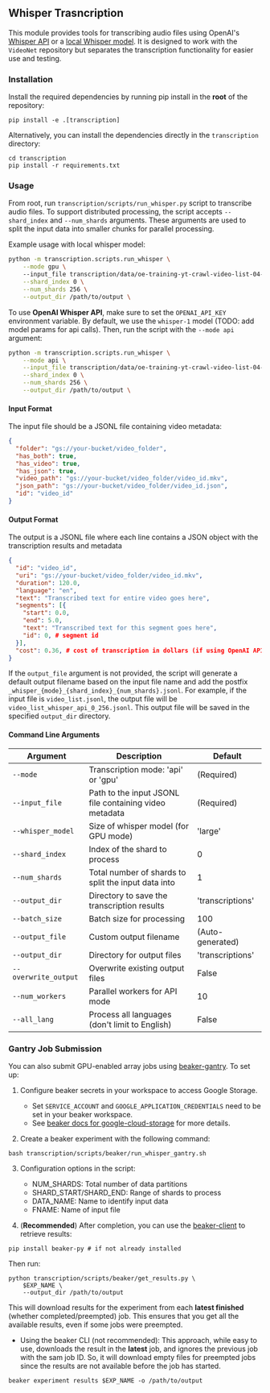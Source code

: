 ## Whisper Trasncription

This module provides tools for transcribing audio files using OpenAI's [Whisper API](https://platform.openai.com/docs/guides/speech-to-text) or a [local Whisper model](https://github.com/openai/whisper). It is designed to work with the `VideoNet` repository but separates the transcription functionality for easier use and testing.

### Installation

Install the required dependencies by running pip install in the **root** of the repository:
```
pip install -e .[transcription]
```

Alternatively, you can install the dependencies directly in the `transcription` directory:
```
cd transcription
pip install -r requirements.txt
```

### Usage
From root, run `transcription/scripts/run_whisper.py` script to transcribe audio files.
To support distributed processing, the script accepts `--shard_index` and `--num_shards` arguments. These arguments are used to split the input data into smaller chunks for parallel processing.

Example usage with local whisper model:
```bash
python -m transcription.scripts.run_whisper \
    --mode gpu \ 
    --input_file transcription/data/oe-training-yt-crawl-video-list-04-10-2025.jsonl \
    --shard_index 0 \
    --num_shards 256 \
    --output_dir /path/to/output \
```

To use **OpenAI Whisper API**, make sure to set the `OPENAI_API_KEY` environment variable.
By default, we use the `whisper-1` model (TODO: add model params for api calls).
Then, run the script with the `--mode api` argument:
```bash
python -m transcription.scripts.run_whisper \
    --mode api \
    --input_file transcription/data/oe-training-yt-crawl-video-list-04-10-2025.jsonl \
    --shard_index 0 \
    --num_shards 256 \
    --output_dir /path/to/output \
```

#### Input Format

The input file should be a JSONL file containing video metadata:
```json
{
  "folder": "gs://your-bucket/video_folder",
  "has_both": true,
  "has_video": true, 
  "has_json": true,
  "video_path": "gs://your-bucket/video_folder/video_id.mkv",
  "json_path": "gs://your-bucket/video_folder/video_id.json",
  "id": "video_id"
}
```

#### Output Format

The output is a JSONL file where each line contains a JSON object with the transcription results and metadata
```json
{
  "id": "video_id",
  "uri": "gs://your-bucket/video_folder/video_id.mkv",
  "duration": 120.0,
  "language": "en",
  "text": "Transcribed text for entire video goes here",
  "segments": [{
    "start": 0.0,
    "end": 5.0,
    "text": "Transcribed text for this segment goes here",
    "id": 0, # segment id
  }],
  "cost": 0.36, # cost of transcription in dollars (if using OpenAI API)
}
```

If the `output_file` argument is not provided, the script will generate a default output filename based on the input file name and add the postfix `_whisper_{mode}_{shard_index}_{num_shards}.jsonl`. For example, if the input file is `video_list.jsonl`, the output file will be `video_list_whisper_api_0_256.jsonl`. This output file will be saved in the specified `output_dir` directory.


#### Command Line Arguments

| Argument | Description | Default |
|----------|-------------|---------|
| `--mode` | Transcription mode: 'api' or 'gpu' | (Required) |
| `--input_file` | Path to the input JSONL file containing video metadata | (Required) |
| `--whisper_model` | Size of whisper model (for GPU mode) | 'large' |
| `--shard_index` | Index of the shard to process | 0 |
| `--num_shards` | Total number of shards to split the input data into | 1 |
| `--output_dir` | Directory to save the transcription results | 'transcriptions' |
| `--batch_size` | Batch size for processing | 100 |
| `--output_file` | Custom output filename | (Auto-generated) |
| `--output_dir` | Directory for output files | 'transcriptions' |
| `--overwrite_output` | Overwrite existing output files | False |
| `--num_workers` | Parallel workers for API mode | 10 | 
| `--all_lang` | Process all languages (don't limit to English) | False |


### Gantry Job Submission
You can also submit GPU-enabled array jobs using [beaker-gantry](https://github.com/allenai/beaker-gantry). To set up:

1. Configure beaker secrets in your workspace to access Google Storage. 
    - Set `SERVICE_ACCOUNT` and `GOOGLE_APPLICATION_CREDENTIALS` need to be set in your beaker workspace.
    - See [beaker docs for google-cloud-storage](https://beaker-docs.apps.allenai.org/compute/data-storage.html#from-google-cloud-storage) for more details.

2. Create a beaker experiment with the following command:
```
bash transcription/scripts/beaker/run_whisper_gantry.sh
```

3. Configuration options in the script:
   - NUM_SHARDS: Total number of data partitions
   - SHARD_START/SHARD_END: Range of shards to process
   - DATA_NAME: Name to identify input data
   - FNAME: Name of input file

4. (**Recommended**) After completion, you can use the [beaker-client](https://beaker-py.readthedocs.io/en/latest/installation.html) to retrieve results:
```
pip install beaker-py # if not already installed
```

Then run:
```
python transcription/scripts/beaker/get_results.py \
    $EXP_NAME \
    --output_dir /path/to/output
```
This will download results for the experiment from each **latest finished** (whether completed/preempted) job. This ensures that you get all the available results, even if some jobs were preempted. 

- Using the beaker CLI (not recommended):
This approach, while easy to use, downloads the result in the **latest** job,  and ignores the previous job with the sam job ID. So, it will download empty files for preempted jobs since the results are not available before the job has started. 
```
beaker experiment results $EXP_NAME -o /path/to/output
```

